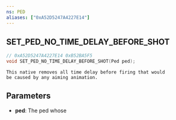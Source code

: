 ```yaml
---
ns: PED
aliases: ["0xA52D5247A4227E14"]
---
```

## SET_PED_NO_TIME_DELAY_BEFORE_SHOT

```c
// 0xA52D5247A4227E14 0xB52BA5F5
void SET_PED_NO_TIME_DELAY_BEFORE_SHOT(Ped ped);
```

```
This native removes all time delay before firing that would
be caused by any aiming animation.
```

## Parameters
* **ped**: The ped whose 

